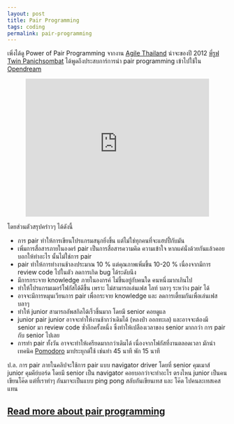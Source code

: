 ```yaml
---
layout: post
title: Pair Programming
tags: coding
permalink: pair-programming
---
```


เพิ่งได้ดู Power of Pair Programming จากงาน [Agile Thailand](https://www.facebook.com/AGTH66) น่าจะของปี 2012
[พี่รูฟ Twin Panichsombat](https://www.facebook.com/roofimon.class) ได้พูดถึงประสบการ์การนำ pair programming เข้าไปใช้ใน
[Opendream](https://www.facebook.com/opendream)

<center><iframe width="420" height="315"
src="https://www.youtube.com/embed/l8W6T5Opfcw" frameborder="0"
allowfullscreen></iframe></center>

โดยส่วนตัวสรุปคร่าวๆ ได้ดังนี้

- การ pair ทำให้การเขียนโปรแกรมสนุกยิ่งขึ้น แต่ไม่ใช่ทุกคนที่จะแฮปปี้กับมัน
- เพิ่มการสื่อสารภายในองคร์ pair เป็นการสื่อสารความคิด ความเข้าใจ
หากแค่นั่งด้วยกันแล้วคอยบอกให้ทำอะไร นั้นไม่ใช่การ pair
- pair ทำให้การทำงานช้าลงประมาณ 10 % แต่คุณภาพเพิ่มขึ้น 10-20 %
เนื่องจากมีการ review code ไปในตัว ลดการเกิด bug ได้ระดับนึง
- มีการกระจาย knowledge ภายในองกรค์ ไม่ขึ้นอยู่กับคนใด คนหนึ่งมากเกินไป
- ทำให้โปรแกรมเมอร์โฟกัสได้ดีขึ้น เพราะ ไม่สามารถเล่นเฟส ไลท์ บลาๆ ระหว่าง pair ได้
- อาจจะมีการหมุนเวียนการ pair เพื่อกระจาย knowledge และ ลดการเตี้ยมกันเพื่อเล่นเฟส บลาๆ
- ทำให้ junior สามารถอัพสกิลได้เร็วขึ้นมาก โดยมี senior คอยดูแล
- junior pair junior อาจจะทำให้งานช้ากว่าเดิมได้ (หลงป่า ออกทะเล)
และอาจจะต้องมี senior มา review code ซํ้าอีกครั้งหนึ่ง ซึ่งทำให้เปลืองเวลาของ senior
มากกว่า การ pair กับ senior ไปเลย
- การทำ pair ทั้งวัน อาจจะทำให้เครียดมากกว่าเดิมได้ เนื่องจากโฟกัสที่งานตลอดเวลา
มักนำเทคนิค [Pomodoro]({{url}}/pomodoro) มาประยุกต์ใช้ เช่นทำ 45 นาที พัก 15 นาที

ป.ล. การ pair ภายในคลิปจะใช้การ pair แบบ navigator driver โดยที่ senior คุมเมาส์ junior คุมคีย์บอร์ด
โดยมี senior เป็น navigator คอยบอกว่าจะทำอะไร ตรงไหน junior เป็นคน
เขียนโค๊ด แต่ที่เราทำๆ กันมาจะเป็นแบบ ping pong สลับกันเขียนเทส และ โค๊ด
ไปคนละเทสเคสแทน

## [Read more about pair programming]({{url}}/coding#pair-programming)
